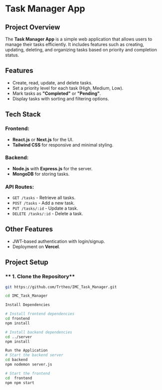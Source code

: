 # Task Manager App

##  Project Overview
The **Task Manager App** is a simple web application that allows users to manage their tasks efficiently. It includes features such as creating, updating, deleting, and organizing tasks based on priority and completion status.

##  Features
- Create, read, update, and delete tasks.
- Set a priority level for each task (High, Medium, Low).
- Mark tasks as **"Completed"** or **"Pending"**.
- Display tasks with sorting and filtering options.

##  Tech Stack
### **Frontend:**
- **React.js** or **Next.js** for the UI.
- **Tailwind CSS** for responsive and minimal styling.

### **Backend:**
- **Node.js** with **Express.js** for the server.
- **MongoDB** for storing tasks.

### **API Routes:**
- `GET /tasks` - Retrieve all tasks.
- `POST /tasks` - Add a new task.
- `PUT /tasks/:id` - Update a task.
- `DELETE /tasks/:id` - Delete a task.

##  Other Features
- JWT-based authentication with login/signup.
- Deployment on **Vercel**.

##  Project Setup

### ** 1️. Clone the Repository**
```bash
git https://github.com/Trtheo/IMC_Task_Manager.git

cd IMC_Task_Manager

Install Dependencies

# Install frontend dependencies
cd frontend
npm install

# Install backend dependencies
cd ../server
npm install

Run the Application
# Start the backend server
cd backend
npm nodemon server.js

# Start the frontend
cd  frontend
npm npm start


